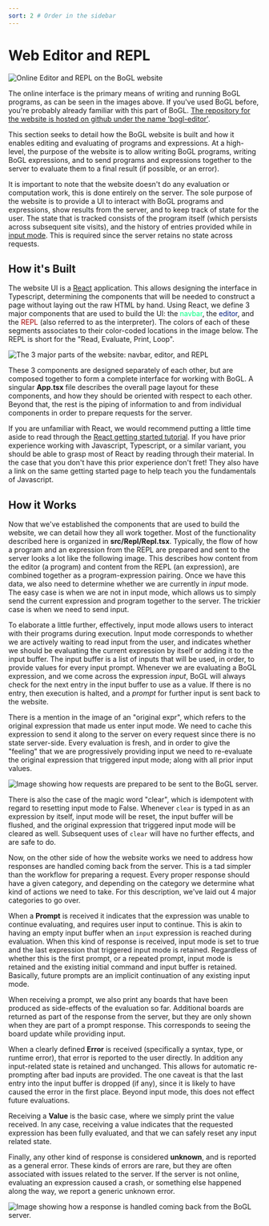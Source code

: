 ```yaml
---
sort: 2 # Order in the sidebar
---
```


# Web Editor and REPL

![Online Editor and REPL on the BoGL website](../imgs/h4.jpg "Online Editor and REPL on the BoGL website.")

The online interface is the primary means of writing and running BoGL programs, as can be seen in the images above. If you've used BoGL before, you're probably already familiar with this part of BoGL. [The repository for the website is hosted on github under the name 'bogl-editor'](https://github.com/The-Code-In-Sheep-s-Clothing/bogl-editor).

This section seeks to detail how the BoGL website is built and how it enables editing and evaluating of programs and expressions. At a high-level, the purpose of the website is to allow writing BoGL programs, writing BoGL expressions, and to send programs and expressions together to the server to evaluate them to a final result (if possible, or an error).

It is important to note that the website doesn't do any evaluation or computation work, this is done entirely on the server. The sole purpose of the website is to provide a UI to interact with BoGL programs and expressions, show results from the server, and to keep track of state for the user. The state that is tracked consists of the program itself (which persists across subsequent site visits), and the history of entries provided while in [input mode](https://bogl.engr.oregonstate.edu/tutorials/input.html). This is required since the server retains no state across requests.

## How it's Built

The website UI is a [React](https://reactjs.org/) application. This allows designing the interface in Typescript, determining the components that will be needed to construct a page without laying out the raw HTML by hand. Using React, we define 3 major components that are used to build the UI: the <span style="color:#00ff80">navbar</span>, the <span style="color:#001d80">editor</span>, and the <span style="color:#a50000">REPL</span> (also referred to as the interpreter). The colors of each of these segments associates to their color-coded locations in the image below. The REPL is short for the "Read, Evaluate, Print, Loop".

![The 3 major parts of the website: navbar, editor, and REPL](../imgs/h4-c.jpg "The 3 major parts of the website: navbar, editor, and REPL.")

These 3 components are designed separately of each other, but are composed together to form a complete interface for working with BoGL. A singular **App.tsx** file describes the overall page layout for these components, and how they should be oriented with respect to each other. Beyond that, the rest is the piping of information to and from individual components in order to prepare requests for the server.

If you are unfamiliar with React, we would recommend putting a little time aside to read through the [React getting started tutorial](https://reactjs.org/docs/hello-world.html). If you have prior experience working with Javascript, Typescript, or a similar variant, you should be able to grasp most of React by reading through their material. In the case that you don't have this prior experience don't fret! They also have a link on the same getting started page to help teach you the fundamentals of Javascript.

## How it Works

Now that we've established the components that are used to build the website, we can detail how they all work together. Most of the functionality described here is organized in **src/Repl/Repl.tsx**. Typically, the flow of how a program and an expression from the REPL are prepared and sent to the server looks a lot like the following image. This describes how content from the editor (a program) and content from the REPL (an expression), are combined together as a program-expression pairing. Once we have this data, we also need to determine whether we are currently in *input* mode. The easy case is when we are not in input mode, which allows us to simply send the current expression and program together to the server. The trickier case is when we need to send input.

To elaborate a little further, effectively, input mode allows users to interact with their programs during execution. Input mode corresponds to whether we are actively waiting to read input from the user, and indicates whether we should be evaluating the current expression by itself or adding it to the input buffer. The input buffer is a list of inputs that will be used, in order, to provide values for every input prompt. Whenever we are evaluating a BoGL expression, and we come across the expression *input*, BoGL will always check for the next entry in the input buffer to use as a value. If there is no entry, then execution is halted, and a *prompt* for further input is sent back to the website.

There is a mention in the image of an "original expr", which refers to the original expression that made us enter input mode. We need to cache this expression to send it along to the server on every request since there is no state server-side. Every evaluation is fresh, and in order to give the "feeling" that we are progressively providing input we need to re-evaluate the original expression that triggered input mode; along with all prior input values.

![Image showing how requests are prepared to be sent to the BoGL server.](../imgs/h5.jpeg "Image showing how requests are prepared to be sent to the BoGL server.")

There is also the case of the magic word "clear", which is idempotent with regard to resetting input mode to False. Whenever `clear` is typed in as an expression by itself, input mode will be reset, the input buffer will be flushed, and the original expression that triggered input mode will be cleared as well. Subsequent uses of `clear` will have no further effects, and are safe to do.

Now, on the other side of how the website works we need to address how responses are handled coming back from the server. This is a tad simpler than the workflow for preparing a request. Every proper response should have a given category, and depending on the category we determine what kind of actions we need to take. For this description, we've laid out 4 major categories to go over.

When a **Prompt** is received it indicates that the expression was unable to continue evaluating, and requires user input to continue. This is akin to having an empty input buffer when an `input` expression is reached during evaluation. When this kind of response is received, input mode is set to true and the last expression that triggered input mode is retained. Regardless of whether this is the first prompt, or a repeated prompt, input mode is retained and the existing initial command and input buffer is retained. Basically, future prompts are an implicit continuation of any existing input mode.

When receiving a prompt, we also print any boards that have been produced as side-effects of the evaluation so far. Additional boards are returned as part of the response from the server, but they are only shown when they are part of a prompt response. This corresponds to seeing the board update while providing input.

When a clearly defined **Error** is received (specifically a syntax, type, or runtime error), that error is reported to the user directly. In addition any input-related state is retained and unchanged. This allows for automatic re-prompting after bad inputs are provided. The one caveat is that the last entry into the input buffer is dropped (if any), since it is likely to have caused the error in the first place. Beyond input mode, this does not effect future evaluations.

Receiving a **Value** is the basic case, where we simply print the value received. In any case, receiving a value indicates that the requested expression has been fully evaluated, and that we can safely reset any input related state.

Finally, any other kind of response is considered **unknown**, and is reported as a general error. These kinds of errors are rare, but they are often associated with issues related to the server. If the server is not online, evaluating an expression caused a crash, or something else happened along the way, we report a generic unknown error.

![Image showing how a response is handled coming back from the BoGL server.](../imgs/h6.jpeg "Image showing how a response is handled coming back from the BoGL server.")
